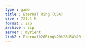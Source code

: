 ```yaml
---
type : game
title : Eternal Ring (USA)
size : 721.1 M
format : iso
archive : zip
server : myrient
link2 : Eternal%20Ring%20%28USA%29
---
```

